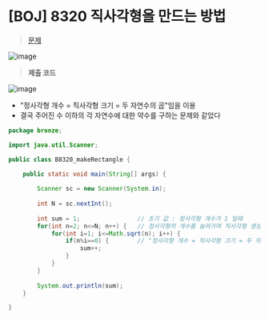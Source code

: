 # [BOJ] 8320 직사각형을 만드는 방법
> [문제](https://www.acmicpc.net/problem/8320)
> 
![image](https://user-images.githubusercontent.com/80896077/174942917-470097aa-a14e-429e-9086-20b9d596991c.png)

> **제출 코드**

![image](https://user-images.githubusercontent.com/80896077/174942933-13049b30-48b6-4587-b82e-ee076b9001ed.png)

- "정사각형 개수 = 직사각형 크기 = 두 자연수의 곱"임을 이용
- 결국 주어진 수 이하의 각 자연수에 대한 약수를 구하는 문제와 같았다

```java
package bronze;

import java.util.Scanner;

public class B8320_makeRectangle {

	public static void main(String[] args) {
		
		Scanner sc = new Scanner(System.in);
		
		int N = sc.nextInt();
		
		int sum = 1; 				// 초기 값 : 정사각형 개수가 1 일때
		for(int n=2; n<=N; n++) {	// 정사각형의 개수를 늘려가며 직사각형 생성
			for(int i=1; i<=Math.sqrt(n); i++) {
				if(n%i==0) {		// "정사각형 개수 = 직사각형 크기 = 두 자연수의 곱"임을 이용
					sum++;
				}
			}
		}
		
		System.out.println(sum);
	}

}
```
